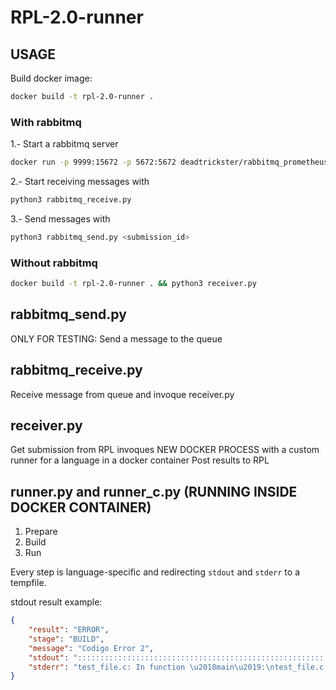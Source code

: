 # RPL-2.0-runner

## USAGE

Build docker image:

```sh
docker build -t rpl-2.0-runner .
```

### With rabbitmq

1.- Start a rabbitmq server

```sh
docker run -p 9999:15672 -p 5672:5672 deadtrickster/rabbitmq_prometheus:latest
```

2.- Start receiving messages with 

```sh
python3 rabbitmq_receive.py
```

3.- Send messages with 

```sh
python3 rabbitmq_send.py <submission_id>
```


### Without rabbitmq
```sh
docker build -t rpl-2.0-runner . && python3 receiver.py
```

## rabbitmq_send.py
ONLY FOR TESTING: Send a message to the queue


## rabbitmq_receive.py
Receive message from queue and invoque receiver.py

## receiver.py
Get submission from RPL
invoques NEW DOCKER PROCESS with a custom runner for a language in a docker container
Post results to RPL

## runner.py and runner_c.py (RUNNING INSIDE DOCKER CONTAINER)
1. Prepare
2. Build
3. Run

Every step is language-specific and redirecting `stdout` and `stderr` to a tempfile.

stdout result example:
	
```json
{
    "result": "ERROR",
    "stage": "BUILD",
    "message": "Codigo Error 2",
    "stdout": "::::::::::::::::::::::::::::::::::::::::::::::::::::::::::::::::::::BUILD OUTPUT::::::::::::::::::::::::::::::::::::::::::::::::::::::::::::::::::::::\ngcc -g -O2 -std=c99 -Wall -Wformat=2 -Wshadow -Wpointer-arith -Wunreachable-code -Wconversion -Wno-sign-conversion -Wbad-function-cast -DCORRECTOR   -c -o test_file.o test_file.c\n<builtin>: recipe for target 'test_file.o' failed\n\n::::::::::::::::::::::::::::::::::::::::::::::::::::::::::::::::::END BUILD OUTPUT::::::::::::::::::::::::::::::::::::::::::::::::::::::::::::::::::::\nBUILD ERROR: error_code --> 2\n",
	"stderr": "test_file.c: In function \u2018main\u2019:\ntest_file.c:15:5: error: expected \u2018;\u2019 before \u2018tiempo_ingresado\u2019\n     tiempo_ingresado = tiempo_ingresado % 3600;\n     ^~~~~~~~~~~~~~~~\ntest_file.c:17:11: warning: conversion to \u2018float\u2019 from \u2018int\u2019 may alter its value [-Wconversion]\n     seg = tiempo_ingresado % 60;\n           ^~~~~~~~~~~~~~~~\ntest_file.c:11:5: warning: ignoring return value of \u2018scanf\u2019, declared with attribute warn_unused_result [-Wunused-result]\n     scanf (\"%d\",&tiempo_ingresado);\n     ^~~~~~~~~~~~~~~~~~~~~~~~~~~~~~\nmake: *** [test_file.o] Error 1\nmake: Target 'main' not remade because of errors.\n"
}
```

